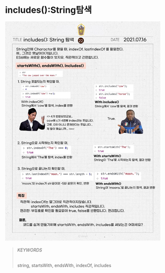 # includes():String탐색

![22](images/22.png)

> ###### KEYWORDS
>
> string, startsWith, endsWith, indexOf, includes
